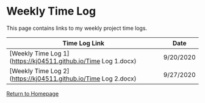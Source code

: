 # Weekly Time Log

This page contains links to my weekly project time logs. 

**Time Log Link** | **Date**
------------ | -----------
[Weekly Time Log 1](https://kj04511.github.io/Time Log 1.docx) | 9/20/2020
[Weekly Time Log 2](https://kj04511.github.io/Time Log 2.docx) | 9/27/2020



[Return to Homepage](https://kj04511.github.io/)
